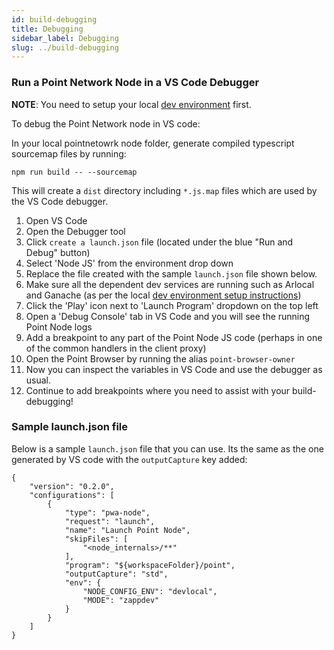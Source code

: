 ```yaml
---
id: build-debugging
title: Debugging
sidebar_label: Debugging
slug: ../build-debugging
---
```


### Run a Point Network Node in a VS Code Debugger

**NOTE**: You need to setup your local [dev environment](../build/build-zapp-dev-environment-direct-install.md) first.

To debug the Point Network node in VS code:

In your local pointnetowrk node folder, generate compiled typescript sourcemap files by running:

```
npm run build -- --sourcemap
```

This will create a `dist` directory including `*.js.map` files which are used by the VS Code debugger.

1. Open VS Code
1. Open the Debugger tool
1. Click `create a launch.json` file (located under the blue "Run and Debug" button)
1. Select 'Node JS' from the environment drop down
1. Replace the file created with the sample `launch.json` file shown below.
1. Make sure all the dependent dev services are running such as Arlocal and Ganache (as per the local [dev environment setup instructions](../build/build-zapp-dev-environment-direct-install.md))
1. Click the 'Play' icon next to 'Launch Program' dropdown on the top left
1. Open a 'Debug Console' tab in VS Code and you will see the running Point Node logs
1. Add a breakpoint to any part of the Point Node JS code (perhaps in one of the common handlers in the client proxy)
1. Open the Point Browser by running the alias `point-browser-owner`
1. Now you can inspect the variables in VS Code and use the debugger as usual.
1. Continue to add breakpoints where you need to assist with your build-debugging!

### Sample launch.json file

Below is a sample `launch.json` file that you can use. Its the same as the one generated by VS code with the `outputCapture` key added:

```
{
    "version": "0.2.0",
    "configurations": [
        {
            "type": "pwa-node",
            "request": "launch",
            "name": "Launch Point Node",
            "skipFiles": [
                "<node_internals>/**"
            ],
            "program": "${workspaceFolder}/point",
            "outputCapture": "std",
            "env": {
                "NODE_CONFIG_ENV": "devlocal",
                "MODE": "zappdev"
            }
        }
    ]
}
```